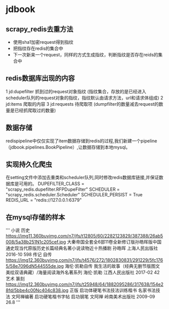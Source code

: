 # jdbook
## scrapy_redis去重方法
- 使用sha1加密request得到指纹
- 把指纹存在redis的集合中
- 下一次新来一个request，同样的方式生成指纹，判断指纹是否存在reids的集合中

## redis数据库出现的内容
1 jd:dupefilter 抓到过的request对象指纹 (指纹集合，存放的是已经进入scheduler队列的request对象的指纹，指纹默认由请求方法，url和请求体组成)
2 jd:items  爬取的内容
3 jd:requests 待爬取项  (dumpfilter的数量减去request的数量是已经抓爬取过的数量)

## 数据存储
redispipeline中仅仅实现了item数据存储到redis的过程,我们新建一个pipeline（jdbook.pipelines.BookPipeline）,让数据存储到本地mysql。

## 实现持久化爬虫
在setting文件中添加去重类和scheduler队列,同时修改redis数据库链接,并保证数据库是可用的。
DUPEFILTER_CLASS = "scrapy_redis.dupefilter.RFPDupeFilter"
SCHEDULER = "scrapy_redis.scheduler.Scheduler"
SCHEDULER_PERSIST = True
REDIS_URL = "redis://127.0.0.1:6379"


## 在mysql存储的样本
'''
小说	历史	https://img11.360buyimg.com/n7/jfs/t12805/60/2282123829/387388/26ab5008/5a38b251N1c205cef.jpg	大秦帝国全套全6部11卷全新修订版孙皓晖版中国通史现当代原版历史长篇经典名著小说读物近十热播剧	孙皓晖	上海人民出版社	2016-10	598
传记	自传	https://img12.360buyimg.com/n7/jfs/t4576/272/1802830831/291229/5fc1765/58e7096dN544555de.jpg	海伦·凯勒自传 我生活的故事（经典无删节版图文美绘双语典藏）/海量阅读海外名著系列	海伦·凯勒	江西人民出版社	2017-02	42
艺术	篆刻	https://img12.360buyimg.com/n7/jfs/t25948/64/1882095286/317638/154e28fd/5bbe4c00Nc404c838.jpg	正版 启功体硬笔书法技法训练楷书 名家书法技法 文阿禅编著 启功硬笔楷书字帖 启功钢笔	文阿禅	岭南美术出版社	2009-09	26.8
'''
